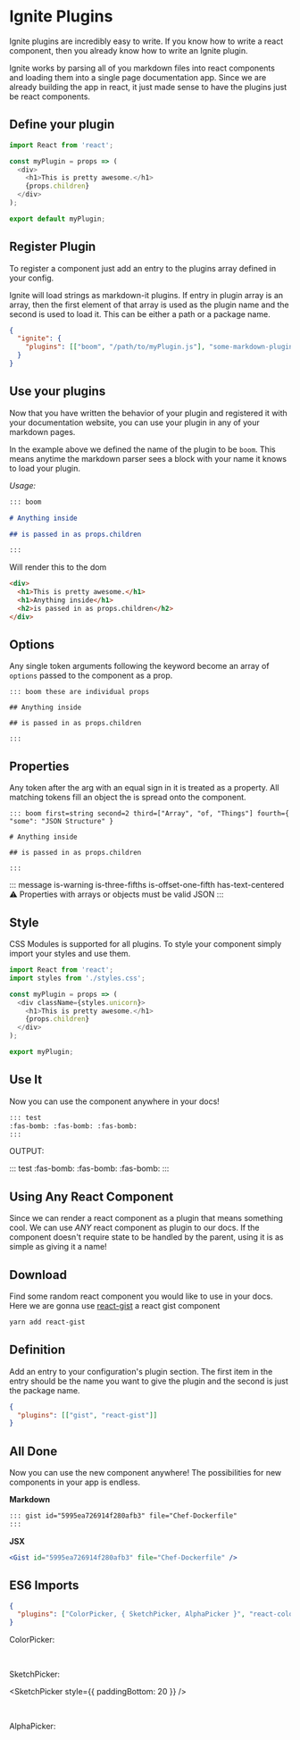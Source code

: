 # Ignite Plugins

Ignite plugins are incredibly easy to write. If you know how to write a react component, then you already know how to write an Ignite plugin.

Ignite works by parsing all of you markdown files into react components and loading them into a single page documentation app. Since we are already building the app in react, it just made sense to have the plugins just be react components.

## Define your plugin

```javascript
import React from 'react';

const myPlugin = props => (
  <div>
    <h1>This is pretty awesome.</h1>
    {props.children}
  </div>
);

export default myPlugin;
```

## Register Plugin

To register a component just add an entry to the plugins array defined in your config.

Ignite will load strings as markdown-it plugins. If entry in plugin array is an array, then the first element of that array is used as the plugin name and the second is used to load it. This can be either a path or a package name.

```json
{
  "ignite": {
    "plugins": [["boom", "/path/to/myPlugin.js"], "some-markdown-plugin"]
  }
}
```

## Use your plugins

Now that you have written the behavior of your plugin and registered it with your documentation website, you can use your plugin in any of your markdown pages.

In the example above we defined the name of the plugin to be `boom`. This means anytime the markdown parser sees a block with your name it knows to load your plugin.

_Usage:_

```markdown
::: boom

# Anything inside

## is passed in as props.children

:::
```

Will render this to the dom

```html
<div>
  <h1>This is pretty awesome.</h1>
  <h1>Anything inside</h1>
  <h2>is passed in as props.children</h2>
</div>
```

## Options

Any single token arguments following the keyword become an array of `options` passed to the component as a prop.

```
::: boom these are individual props

## Anything inside

## is passed in as props.children

:::
```

## Properties

Any token after the arg with an equal sign in it is treated as a property. All matching tokens fill an object the is spread onto the component.

```
::: boom first=string second=2 third=["Array", "of, "Things"] fourth={ "some": "JSON Structure" }

# Anything inside

## is passed in as props.children

:::
```

::: message is-warning is-three-fifths is-offset-one-fifth has-text-centered
:warning:
Properties with arrays or objects must be valid JSON
:::

## Style

CSS Modules is supported for all plugins. To style your component simply import your styles and use them.

```javascript
import React from 'react';
import styles from './styles.css';

const myPlugin = props => (
  <div className={styles.unicorn}>
    <h1>This is pretty awesome.</h1>
    {props.children}
  </div>
);

export myPlugin;
```

## Use It

Now you can use the component anywhere in your docs!

```markdown
::: test
:fas-bomb: :fas-bomb: :fas-bomb:
:::
```

OUTPUT:

::: test
:fas-bomb: :fas-bomb: :fas-bomb:
:::

## Using Any React Component

Since we can render a react component as a plugin that means something cool. We can use _ANY_ react component as plugin to our docs. If the component doesn't require state to be handled by the parent, using it is as simple as giving it a name!

## Download

Find some random react component you would like to use in your docs. Here we are gonna use [react-gist](https://github.com/tleunen/react-gist) a react gist component

```bash
yarn add react-gist
```

## Definition

Add an entry to your configuration's plugin section. The first item in the entry should be the name you want to give the plugin and the second is just the package name.

```json
{
  "plugins": [["gist", "react-gist"]]
}
```

## All Done

Now you can use the new component anywhere! The possibilities for new components in your app is endless.

**Markdown**

```markdown
::: gist id="5995ea726914f280afb3" file="Chef-Dockerfile"
:::
```

**JSX**

```jsx
<Gist id="5995ea726914f280afb3" file="Chef-Dockerfile" />
```

<Gist id="5995ea726914f280afb3" file="Chef-Dockerfile" />

## ES6 Imports

```json
{
  "plugins": ["ColorPicker, { SketchPicker, AlphaPicker }", "react-color"]
}
```

ColorPicker:

<ColorPicker />

<br />

SketchPicker:

<SketchPicker style={{ paddingBottom: 20 }} />

<br />

AlphaPicker:

<AlphaPicker />
